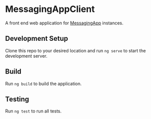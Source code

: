 # MessagingAppClient

A front end web application for [MessagingApp](https://github.com/wesley-brown/MessagingApp) instances.

## Development Setup

Clone this repo to your desired location and run `ng serve` to start the development server.

## Build

Run `ng build` to build the application.

## Testing

Run `ng test` to run all tests.
